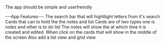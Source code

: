 The app should be simple and userfreindly

---App Features---
The search bar that will hightlight letters from it's search
Cards that can to hold the the notes and list
Cards are of two types one is notes and other is to do list
The notes will show the at which time it is created and edited.
When click on the cards that will show in the middle of the screen
Also add a list view and grid view